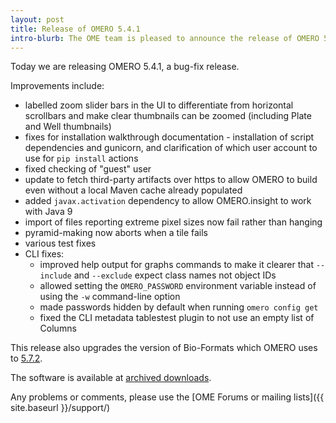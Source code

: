 ```yaml
---
layout: post
title: Release of OMERO 5.4.1
intro-blurb: The OME team is pleased to announce the release of OMERO 5.4.1.
---
```

Today we are releasing OMERO 5.4.1, a bug-fix release.

Improvements include:

* labelled zoom slider bars in the UI to differentiate from horizontal
  scrollbars and make clear thumbnails can be zoomed (including Plate and
  Well thumbnails)
* fixes for installation walkthrough documentation - installation of script
  dependencies and gunicorn, and clarification of which user account to use
  for ``pip install`` actions
* fixed checking of "guest" user
* update to fetch third-party artifacts over https to allow OMERO to build
  even without a local Maven cache already populated
* added ``javax.activation`` dependency to allow OMERO.insight to work with
  Java 9
* import of files reporting extreme pixel sizes now fail rather than hanging
* pyramid-making now aborts when a tile fails
* various test fixes
* CLI fixes:
  * improved help output for graphs commands to make it clearer that
    ``--include`` and ``--exclude`` expect class names not object IDs
  * allowed setting the ``OMERO_PASSWORD`` environment variable instead of
    using the ``-w`` command-line option
  * made passwords hidden by default when running ``omero config get``
  * fixed the CLI metadata tablestest plugin to not use an empty list of
    Columns

This release also upgrades the version of Bio-Formats which OMERO uses to
[5.7.2](https://docs.openmicroscopy.org/bio-formats/5.7.2/about/whats-new.html).

The software is available at [archived downloads](https://downloads.openmicroscopy.org/omero/5.4.1).

Any problems or comments, please use the [OME Forums or mailing lists]({{ site.baseurl }}/support/)

